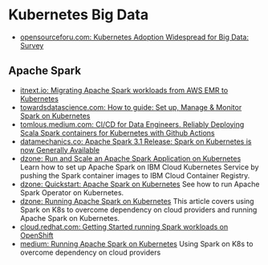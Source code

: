 # Kubernetes Big Data
- [opensourceforu.com: Kubernetes Adoption Widespread for Big Data: Survey](https://www.opensourceforu.com/2021/12/kubernetes-adoption-widespread-for-big-data-survey/?amp)

## Apache Spark
* [itnext.io: Migrating Apache Spark workloads from AWS EMR to Kubernetes](https://itnext.io/migrating-apache-spark-workloads-from-aws-emr-to-kubernetes-463742b49fda)
* [towardsdatascience.com: How to guide: Set up, Manage & Monitor Spark on Kubernetes](https://towardsdatascience.com/how-to-guide-set-up-manage-monitor-spark-on-kubernetes-with-code-examples-c5364ad3aba2)
* [tomlous.medium.com: CI/CD for Data Engineers. Reliably Deploying Scala Spark containers for Kubernetes with Github Actions](https://tomlous.medium.com/ci-cd-for-data-engineers-68b0fd915545)
* [datamechanics.co: Apache Spark 3.1 Release: Spark on Kubernetes is now Generally Available](https://www.datamechanics.co/blog-post/apache-spark-3-1-release-spark-on-kubernetes-is-now-ga)
* [dzone: Run and Scale an Apache Spark Application on Kubernetes](https://dzone.com/articles/run-and-scale-an-apache-spark-application-on-kuber) Learn how to set up Apache Spark on IBM Cloud Kubernetes Service by pushing the Spark container images to IBM Cloud Container Registry.
* [dzone: Quickstart: Apache Spark on Kubernetes](https://dzone.com/articles/quickstart-apache-spark-on-kubernetes) See how to run Apache Spark Operator on Kubernetes.
* [dzone: Running Apache Spark on Kubernetes](https://dzone.com/articles/running-apache-spark-on-kubernetes) This article covers using Spark on K8s to overcome dependency on cloud providers and running Apache Spark on Kubernetes.
* [cloud.redhat.com: Getting Started running Spark workloads on OpenShift](https://cloud.redhat.com/blog/getting-started-running-spark-workloads-on-openshift)
* [medium: Running Apache Spark on Kubernetes](https://medium.com/empathyco/running-apache-spark-on-kubernetes-2e64c73d0bb2) Using Spark on K8s to overcome dependency on cloud providers